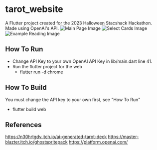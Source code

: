 # tarot_website

A Flutter project created for the 2023 Halloween Stacshack Hackathon. Made using OpenAI's API.
![Main Page Image](https://github.com/KaiHemming/TarotCardReaderAI/tree/main/screenshots/home.png?raw=true "Main Page")
![Select Cards Image](https://github.com/KaiHemming/TarotCardReaderAI/tree/main/screenshots/midreading.png "Select Cards")
![Example Reading Image](https://github.com/KaiHemming/TarotCardReaderAI/tree/main/screenshots/reading.png "Example Reading")

## How To Run

- Change API Key to your own OpenAI API Key in lib/main.dart line 41.
- Run the flutter project for the web
    - flutter run -d chrome

## How To Build

You must change the API key to your own first, see "How To Run"
- flutter build web

## References

https://n30hrtgdv.itch.io/ai-generated-tarot-deck
https://master-blazter.itch.io/ghostspritepack
https://platform.openai.com/ 